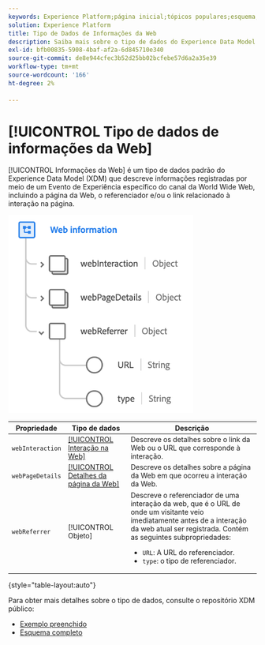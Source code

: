 ```yaml
---
keywords: Experience Platform;página inicial;tópicos populares;esquema;Esquema;XDM;campos;esquemas;Esquemas;Detalhes da página da Web;tipo de dados;tipo de dados;tipo de dados;página da Web
solution: Experience Platform
title: Tipo de Dados de Informações da Web
description: Saiba mais sobre o tipo de dados do Experience Data Model (XDM) para informações da Web.
exl-id: bfb00835-5908-4baf-af2a-6d845710e340
source-git-commit: de8e944cfec3b52d25bb02bcfebe57d6a2a35e39
workflow-type: tm+mt
source-wordcount: '166'
ht-degree: 2%

---
```


# [!UICONTROL Tipo de dados de informações da Web]

[!UICONTROL Informações da Web] é um tipo de dados padrão do Experience Data Model (XDM) que descreve informações registradas por meio de um Evento de Experiência específico do canal da World Wide Web, incluindo a página da Web, o referenciador e/ou o link relacionado à interação na página.

![](../images/data-types/web-information.png)

| Propriedade | Tipo de dados | Descrição |
| --- | --- | --- |
| `webInteraction` | [[!UICONTROL Interação na Web]](./web-interaction.md) | Descreve os detalhes sobre o link da Web ou o URL que corresponde à interação. |
| `webPageDetails` | [[!UICONTROL Detalhes da página da Web]](./webpage-details.md) | Descreve os detalhes sobre a página da Web em que ocorreu a interação da Web. |
| `webReferrer` | [!UICONTROL Objeto] | Descreve o referenciador de uma interação da web, que é o URL de onde um visitante veio imediatamente antes de a interação da web atual ser registrada. Contém as seguintes subpropriedades: <ul><li>`URL`: A URL do referenciador.</li><li>`type`: o tipo de referenciador.</li></ul> |

{style="table-layout:auto"}

Para obter mais detalhes sobre o tipo de dados, consulte o repositório XDM público:

* [Exemplo preenchido](https://github.com/adobe/xdm/blob/master/components/datatypes/webinfo.example.1.json)
* [Esquema completo](https://github.com/adobe/xdm/blob/master/components/datatypes/webinfo.schema.json)
